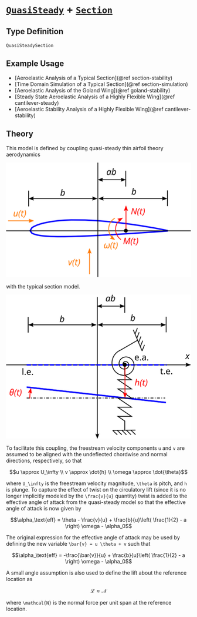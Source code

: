 # [`QuasiSteady`](@ref) + [`Section`](@ref)

## Type Definition

```@docs
QuasiSteadySection
```

## Example Usage
 - [Aeroelastic Analysis of a Typical Section](@ref section-stability)
 - [Time Domain Simulation of a Typical Section](@ref section-simulation)
 - [Aeroelastic Analysis of the Goland Wing](@ref goland-stability)
 - [Steady State Aeroelastic Analysis of a Highly Flexible Wing](@ref cantilever-steady)
 - [Aeroelastic Stability Analysis of a Highly Flexible Wing](@ref cantilever-stability)

## Theory

This model is defined by coupling quasi-steady thin airfoil theory aerodynamics

![](../../assets/airfoil-drawing.svg)

with the typical section model.  

![](../../assets/section-drawing.svg)

To facilitate this coupling, the freestream velocity components ``u`` and ``v`` are assumed to be aligned with the undeflected chordwise and normal directions, respectively, so that
```math
u \approx U_\infty \\
v \approx \dot{h} \\
\omega \approx \dot{\theta}
```
where ``U_\infty`` is the freestream velocity magnitude, ``\theta`` is pitch, and ``h`` is plunge. To capture the effect of twist on the circulatory lift (since it is no longer implicitly modeled by the ``\frac{v}{u}`` quantity) twist is added to the effective angle of attack from the quasi-steady model so that the effective angle of attack is now given by
```math
\alpha_\text{eff} = \theta - \frac{v}{u} + \frac{b}{u}\left( \frac{1}{2} - a \right) \omega - \alpha_0
```
The original expression for the effective angle of attack may be used by defining the new variable ``\bar{v} = u \theta + v`` such that
```math
\alpha_\text{eff} = -\frac{\bar{v}}{u} + \frac{b}{u}\left( \frac{1}{2} - a \right) \omega - \alpha_0
```
A small angle assumption is also used to define the lift about the reference location as
```math
\mathcal{L} \approx \mathcal{N}
```
where ``\mathcal{N}`` is the normal force per unit span at the reference location.

